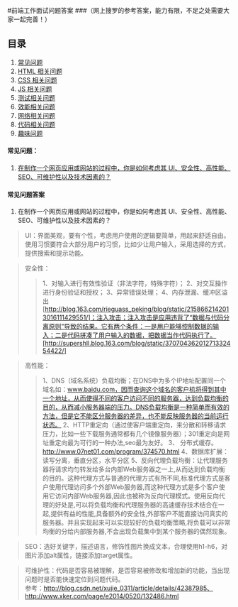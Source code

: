 #前端工作面试问题答案
###（网上搜罗的参考答案，能力有限，不足之处需要大家一起完善！）

## <a name='toc'>目录</a>

  1. [常见问题](#general-questions)
  1. [HTML 相关问题](#html-questions)
  1. [CSS 相关问题](#css-questions)
  1. [JS 相关问题](#js-questions)
  1. [测试相关问题](#testing-questions)
  1. [效能相关问题](#performance-questions)
  1. [网络相关问题](#network-questions)
  1. [代码相关问题](#coding-questions)
  1. [趣味问题](#fun-questions)

#### <a name='general-questions'>常见问题：</a>
1. [在制作一个网页应用或网站的过程中，你是如何考虑其 UI、安全性、高性能、SEO、可维护性以及技术因素的？](#general-questions-1)


#### 常见问题答案
1. <a name='general-questions-1'>在制作一个网页应用或网站的过程中，你是如何考虑其 UI、安全性、高性能、SEO、可维护性以及技术因素的？</a>

  > UI：界面美观，要有个性，考虑用户使用的逻辑要简单，用起来舒适自由。使用习惯要符合大部分用户的习惯，比如少让用户输入，采用选择的方式，提供搜索和提示功能。
  
  > 安全性：
  >> 1、对输入进行有效性验证（非法字符，特殊字符）；
  >> 2、对交互操作进行身份验证和授权；
  >> 3、异常错误处理；
  >> 4、内存泄漏、缓冲区溢出[http://blog.163.com/rieguass_peking/blog/static/2158662142013016111429551/]；注入攻击；注入攻击是应用违背了“数据与代码分离原则”导致的结果。它有两个条件：一是用户能够控制数据的输入；二是代码拼凑了用户输入的数据，把数据当作代码执行了。[http://supershll.blog.163.com/blog/static/37070436201271332454422/]
  
  > 高性能：
  >> 1、DNS（域名系统）负载均衡；在DNS中为多个IP地址配置同一个域名如：www.baidu.com，因而查询这个域名的客户机将得到其中一个地址，从而使得不同的客户访问不同的服务器，达到负载均衡的目的，从而减小服务器端的压力。DNS负载均衡是一种简单而有效的方法，但是它不能区分服务器的差异，也不能反映服务器的当前运行状态。
  >> 2、HTTP重定向（通过使客户端重定向，来分散和转移请求压力，比如一些下载服务通常都有几个镜像服务器）；301重定向是网址重定向最为可行的一种办法,seo最为友好。
  >> 3、 分布式缓存。http://www.07net01.com/program/374570.html
  >> 4、数据库扩展：读写分离，垂直分区，水平分区
  >> 5、反向代理负载均衡：让代理服务器将请求均匀转发给多台内部Web服务器之一上,从而达到负载均衡的目的。这种代理方式与普通的代理方式有所不同,标准代理方式是客户使用代理访问多个外部Web服务器,而这种代理方式是多个客户使用它访问内部Web服务器,因此也被称为反向代理模式。使用反向代理的好处是,可以将负载均衡和代理服务器的高速缓存技术结合在一起,提供有益的性能,具备额外的安全性,外部客户不能直接访问真实的服务器。并且实现起来可以实现较好的负载均衡策略,将负载可以非常均衡的分给内部服务器,不会出现负载集中到某个服务器的偶然现象。
  
  > SEO：选好关键字，描述语言，修饰性图片换成文本，合理使用h1-h6，对图片添加alt属性，链接添加target属性。
  
  > 可维护性：代码是否容易被理解，是否容易被修改和增加新的功能，当出现问题时是否能快速定位到问题代码。
<br>参考：http://blog.csdn.net/xujie_0311/article/details/42387985、http://www.xker.com/page/e2014/0520/132486.html
